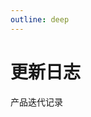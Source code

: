 ```yaml
---
outline: deep
---
```


# 更新日志

产品迭代记录

<script setup>
import TimeLineView from './TimeLineView.vue'
</script>

<TimeLineView />